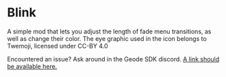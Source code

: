 # Blink

A simple mod that lets you adjust the length of fade menu transitions, as well as change their color.
The eye graphic used in the icon belongs to Twemoji, licensed under CC-BY 4.0

Encountered an issue? Ask around in the Geode SDK discord. [A link should be available here.](https://github.com/geode-sdk/geode/tree/main#questions-help-etc)
